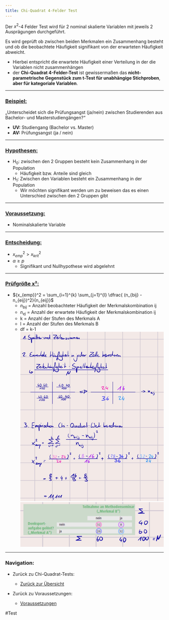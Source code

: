 ```yaml
---
title: Chi-Quadrat 4-Felder Test
---
```


Der $x^{2}$-4 Felder Test wird für 2 nominal skalierte Variablen mit jeweils 2 Ausprägungen durchgeführt.

Es wird geprüft ob zwischen beiden Merkmalen ein Zusammenhang besteht und ob die beobachtete Häufigkeit signifikant von der erwarteten Häufigkeit abweicht.

* Hierbei entspricht die erwartete Häufigkeit einer Verteilung in der die Variablen nicht zusammenhängen
* der **Chi-Quadrat 4-Felder-Test** ist gewissermaßen das **nicht-parametrische Gegenstück zum t-Test für unabhängige Stichproben**, **aber für kategoriale Variablen**.

---

### <u>Beispiel:</u>

„Unterscheidet sich die Prüfungsangst (ja/nein) zwischen Studierenden aus Bachelor- und Masterstudiengängen?“

* **UV:** Studiengang (Bachelor vs. Master)
* **AV:** Prüfungsangst (ja / nein)

---

### <u>Hypothesen:</u>

* H<sub>0</sub>: zwischen den 2 Gruppen besteht kein Zusammenhang in der Population
  * Häufigkeit bzw. Anteile sind gleich
* H<sub>1</sub>: Zwischen den Variablen besteht ein Zusammenhang in der Population
  * Wir möchten signifikant werden um zu beweisen das es einen Unterschied zwischen den 2 Gruppen gibt

---

### <u>Voraussetzung:</u>

* Nominalskalierte Variable

---

### <u>Entscheidung:</u>

* ${x_{emp}}^2 > {x_{krit}}^2$
* $\alpha \ge p$
  * Signifikant und Nullhypothese wird abgelehnt

---

### <u>Prüfgröße x²:</u>

* ${x_{emp}}^2 = \sum_{i=1}^{k} \sum_{j=1}^{l} \dfrac{ (n_{bij} - n_{eij})^2}{n_{eij}}$
  * $n_{bij}$ = Anzahl beobachteter Häufigkeit der Merkmalskombination ij
  * $n_{ej}$ = Anzahl der erwartete Häufigkeit der Merkmalskombination ij
  * k = Anzahl der Stufen des Merkmals A
  * l = Anzahl der Stufen des Merkmals B
  * df = k-1
    ![285x336](/assets/chiviertzwei.png) ![342x107](/assets/chivierteins.png)

---

### Navigation:

* Zurück zu Chi-Quadrat-Tests:
  
  * [Zurück zur Übersicht](/chi-quadrat-tests)
* Zurück zu Voraussetzungen:
  
  * [Voraussetzungen](/variablen-anzahl)

\#Test
